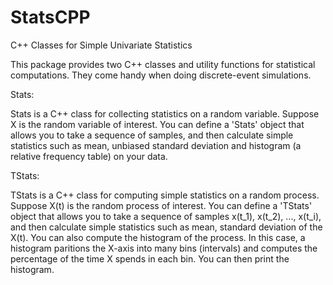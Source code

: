 # StatsCPP
C++ Classes for Simple Univariate Statistics

This package provides two C++ classes and utility functions for 
statistical computations. They come handy when doing discrete-event simulations.

Stats:

Stats is a C++ class for collecting statistics on a random variable.
Suppose X is the random variable of interest. You can define a 'Stats' object
that allows you to take a sequence of samples, and then calculate simple statistics
such as mean, unbiased standard deviation and histogram (a relative frequency table)
on your data. 

TStats:

TStats is a C++ class for computing simple statistics on a random process.
Suppose X(t) is the random process of interest. You can define a 'TStats' object
that allows you to take a sequence of samples x(t_1), x(t_2), ..., x(t_i),
and then calculate simple statistics such as mean, standard deviation of the X(t).
You can also compute the histogram of the process. In this case, a histogram paritions
the X-axis into many bins (intervals) and computes the percentage of the time X spends
in each bin. You can then print the histogram.
